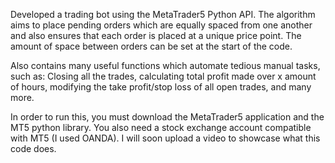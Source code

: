 Developed a trading bot using the MetaTrader5 Python API. The algorithm aims to place pending orders which are equally spaced from one another and also ensures that each order 
is placed at a unique price point. The amount of space between orders can be set at the start of the code.

Also contains many useful functions which automate tedious manual tasks, such as: Closing all the trades, calculating total profit made over x amount of hours, modifying the take profit/stop loss of all open trades, and many more.

In order to run this, you must download the MetaTrader5 application and the MT5 python library. You also need a stock exchange account compatible with MT5 (I used OANDA). I will soon upload a video to showcase what this code does.

